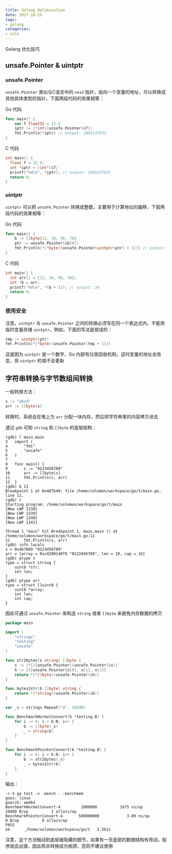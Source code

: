 ```yaml
---
title: Golang Optimization
date: 2017-10-25
tags:
- golang
categories:
- note
---
```


Golang 优化技巧

<!-- more -->

## unsafe.Pointer & uintptr

### unsafe.Pointer

`unsafe.Pointer` 类似与C语言中的 `void` 指针，指向一个变量的地址，可以转换成其他具体类型的指针，下面两段代码的效果相等：

Go 代码
```go
func main() {
	var f float32 = 12.5
	iptr := (*int)(unsafe.Pointer(&f))
	fmt.Println(*iptr) // output: 1095237632
}
```

C 代码
```c
int main() {
  float f = 12.5;
  int *iptr = (int*)&f;
  printf("%d\n", *iptr); // output: 1095237632
  return 0;
}
```

### uintptr

`uintptr` 可以把 `unsafe.Pointer` 转换成整数，主要用于计算地址的偏移，下面两段代码的效果相等：

Go 代码
```go
func main() {
	b := []byte{12, 34, 56, 78}
	ptr := unsafe.Pointer(&b[0])
	fmt.Println(*(*byte)(unsafe.Pointer(uintptr(ptr) + 1))) // output: 34
}
```

C 代码
```c
int main() {
  int arr[] = {12, 34, 56, 78};
  int *b = arr;
  printf("%d\n", *(b + 1)); // output: 34
  return 0;
}
```

### 使用安全

注意，`uintptr` 与 `unsafe.Pointer` 之间的转换必须写在同一个表达式内，不能用临时变量存储 `uintptr`，例如，下面的写法是错误的：

```go
tmp := uintptr(ptr)
fmt.Println(*(*byte)(unsafe.Pointer(tmp + 1)))
```

这是因为 `uintptr` 是一个数字，Go 内部有垃圾回收机制，这时变量的地址会改变，但 `uintptr` 的值不会更新

## 字符串转换与字节数组间转换

一般转换方法：

```go
s := "abcd"
arr := []byte(s)
```

转换时，系统会在堆上为 `arr` 分配一块内存，然后把字符串里的内容拷贝进去

透过 `gdb` 可知 `string` 和 `[]byte` 的底层结构：

```
(gdb) l main.main
3	import (
4		"fmt"
5		"unsafe"
6	)
7
8	func main() {
9		s := "0123456789"
10		arr := []byte(s)
11		fmt.Println(s, arr)
12	}
(gdb) b 11
Breakpoint 1 at 0x487b49: file /home/solomon/workspace/go/t/main.go, line 11.
(gdb) r
Starting program: /home/solomon/workspace/go/t/main
[New LWP 1338]
[New LWP 1339]
[New LWP 1340]
[New LWP 1341]

Thread 1 "main" hit Breakpoint 1, main.main () at /home/solomon/workspace/go/t/main.go:11
11		fmt.Println(s, arr)
(gdb) info locals
s = 0x4b7609 "0123456789"
arr = {array = 0xc4200140f0 "0123456789", len = 10, cap = 16}
(gdb) ptype s
type = struct string {
    uint8 *str;
    int len;
}
(gdb) ptype arr
type = struct []uint8 {
    uint8 *array;
    int len;
    int cap;
}
```

因此可通过 `unsafe.Pointer` 来构造 `string` 或者 `[]byte` 来避免内存数据的拷贝

```go
package main

import (
	"strings"
	"testing"
	"unsafe"
)

func str2bytes(s string) []byte {
	x := (*[2]unsafe.Pointer)(unsafe.Pointer(&s))
	h := [3]unsafe.Pointer{x[0], x[1], x[1]}
	return *(*[]byte)(unsafe.Pointer(&h))
}

func bytes2str(b []byte) string {
	return *(*string)(unsafe.Pointer(&b))
}

var _s = strings.Repeat("a", 10240)

func BenchmarkNormalConvert(b *testing.B) {
	for i := 0; i < b.N; i++ {
		b := []byte(_s)
		_ = string(b)
	}
}

func BenchmarkPointerConvert(b *testing.B) {
	for i := 0; i < b.N; i++ {
		b := str2bytes(_s)
		_ = bytes2str(b)
	}
}
```

输出：

```
-> % go test -v -bench . -benchmem
goos: linux
goarch: amd64
BenchmarkNormalConvert-4    	 1000000	      1675 ns/op	   20480 B/op	       2 allocs/op
BenchmarkPointerConvert-4   	500000000	         3.09 ns/op	       0 B/op	       0 allocs/op
PASS
ok  	_/home/solomon/workspace/go/t	3.562s
```

注意，这个方法触动到底层被隐藏的细节，如果有一天底层的数据结构有改动，程序就会出错，因此除非转换成为瓶颈，否则不建议使用
